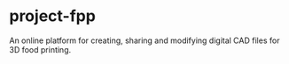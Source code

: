 # project-fpp

An online platform for creating, sharing and modifying digital CAD files for 3D food printing.

